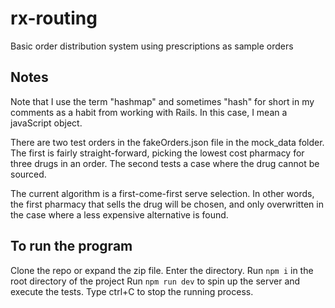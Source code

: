 # rx-routing
Basic order distribution system using prescriptions as sample orders

## Notes
Note that I use the term "hashmap" and sometimes "hash" for short
in my comments as a habit from working with Rails. In this case,
I mean a javaScript object.

There are two test orders in the fakeOrders.json file in the 
mock_data folder.  The first is fairly straight-forward, picking the 
lowest cost pharmacy for three drugs in an order.  The second tests
a case where the drug cannot be sourced.

The current algorithm is a first-come-first serve selection. In other 
words, the first pharmacy that sells the drug will be chosen, and only
overwritten in the case where a less expensive alternative is found.

## To run the program

Clone the repo or expand the zip file.
Enter the directory.
Run `npm i` in the root directory of the project
Run `npm run dev` to spin up the server and execute the tests.
Type ctrl+C to stop the running process.